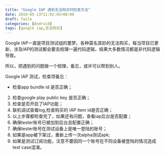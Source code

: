 ```yaml
---
title: "Google IAP 遇到无法购买时检查方法"
date: 2019-05-13T11:02:03+08:00
draft: fasle
categories: [Android]
tags: [google iap,无法购买]
---
```



Google IAP一直是项目测试组的噩梦。各种莫名其妙的无法购买，每当项目已更新，涉及IAP的测试都会要去梳理一遍代码逻辑，结果大多数情况都是非代码逻辑导致。

所以，把遇到的问题做一个梳理，备忘，或许可以帮到别人。<!--more-->

Google IAP 测试，检查项备忘：

 *  检查app bundle id 是否正确；
2. 检查google play public key 是否正确；
3. 检查是否开启了IAP功能；
4. 联机调试查看log,检查购买的 IAP item id是否正确；
5. 以上步骤都检查完了，如果还有问题，查看iap后台是否配置；
6. 确保tester账号已被加到后台且配置正确；
7. 确保tester账号在测试设备上是唯一登陆的账号；
8. 如果是app被下架过，重新上传一次alpha测试apk;
9. 如果是测试订阅功能，注意不要因同一个账号在不同设备被登陆的情况造成test case混淆。


